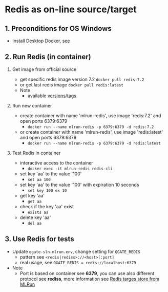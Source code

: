 # Redis as on-line source/target

## 1. Preconditions for OS Windows

 - Install Desktop Docker, [see](./desktopdocker.md)

## 2. Run Redis (in container)

1. Get image from official source
   - get specific redis image version 7.2 `docker pull redis:7.2`
   - or get last redis image `docker pull redis:latest`
   - Note
     - available [versions](https://hub.docker.com/_/redis)/[tags](https://hub.docker.com/_/redis/tags)

2. Run new container
   - create container with name 'mlrun-redis', use image 'redis:7.2' and open ports 6379:6379
     - `docker run --name mlrun-redis -p 6379:6379 -d redis:7.2`
   - or create container with name 'mlrun-redis', use image 'redis:latest' and open ports 6379:6379
     - `docker run --name mlrun-redis -p 6379:6379 -d redis:latest`

3. Test Redis in container
   - interactive access to the container
     - `docker exec -it mlrun-redis redis-cli`
   - set key 'aa' to the value '100'
     - `set aa 100`
   - set key 'aa' to the value '100' with expiration 10 seconds
     - `set key 100 ex 10`
   - get key 'aa'
     - `get aa`
   - check if the key 'aa' exist
     - `exists aa`
   - delete key 'aa'
     - `del aa`


## 3. Use Redis for tests

 - Update `qgate-sln-mlrun.env`, change setting for `QGATE_REDIS`
   - pattern see `<redis|rediss>://<host>[:port]`
   - real usage, see `QGATE_REDIS = redis://localhost:6379`
 - Note
   - Port is based on container see **6379**, you can use also different 
   protocol see **rediss**, more information see [Redis targes store from MLRun](https://docs.mlrun.org/en/latest/feature-store/sources-targets.html#redis-target)
